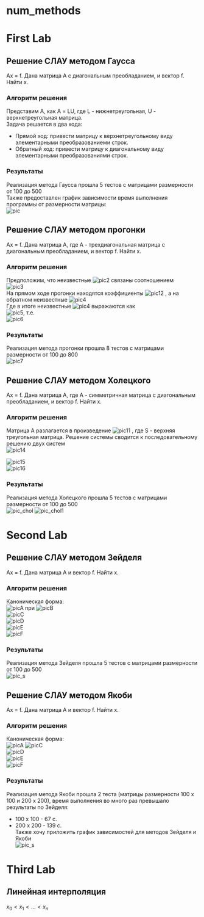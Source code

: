 # num_methods
# First Lab
## Решение СЛАУ методом Гаусса
Ax = f. Дана матрица A с диагональным преобладанием, и вектор f. Найти x.
### Алгоритм решения
Представим А, как А = LU, где L - нижнетреугольная, U - верхнетреугольная матрица.  
Задача решается в два хода:  
- Прямой ход: привести матрицу к верхнетреугольному виду элементарными преобразованиеми строк.  
- Обратный ход: привести матрицу к диагональному виду элементарными преобразованиями строк.  
### Результаты  
Реализация метода Гаусса прошла 5 тестов с матрицами размерности от 100 до 500  
Также предоставлен график зависимости время выполнения программы от размерности матрицы:  
![pic](lab1/pic_gauss.png)
## Решение СЛАУ методом прогонки  
Ах = f. Дана матрица A, где А - трехдиагональная матрица с диагональным преобладанием, и вектор f. Найти x.
### Алгоритм решения  
Предположим, что неизвестные ![pic2](lab1/1.gif) связаны соотношением  
![pic3](lab1/CodeCogsEqn.gif)  
На прямом ходе прогонки находятся коэффициенты ![pic12](lab1/5.gif) , а на обратном неизвестные ![pic4](lab1/1.gif)  
Где в итоге неизвестные ![pic4](lab1/1.gif) выражаются как  
![pic5](lab1/2.gif), т.е.  
![pic6](lab1/3.gif)
### Результаты
Реализация метода прогонки прошла 8 тестов с матрицами размерности от 100 до 800  
![pic7](lab1/pic_sweep.png)  
## Решение СЛАУ методом Холецкого
Ах = f. Дана матрица А, где А - симметричная матрица с диагональным преобладанием, и вектор f. Найти х.  
### Алгоритм решения  
Матрица А разлагается в произведение ![pic11](lab1/formula/1.gif)  , где S - верхняя треугольная матрица. Решение системы сводится к последовательному решению двух систем  
![pic14](lab1/formula/2.gif)  

![pic15](lab1/formula/3.gif)  
![pic16](lab1/formula/5.gif)
### Результаты  
Реализация метода Холецкого прошла 5 тестов с матрицами размерности от 100 до 500  
![pic_chol](lab1/pic_chol.png)
![pic_chol1](lab1/pic_chol1.png)
# Second Lab  
## Решение СЛАУ методом Зейделя  
Ax = f. Дана матрица А и вектор f. Найти х.  
### Алгоритм решения  
Каноническая форма:  
![picA](lab2/formula/11.gif) 
при ![picB](lab2/formula/12.gif)  
![picC](lab2/formula/13.gif)  
![picD](lab2/formula/14.gif)  
![picE](lab2/formula/15.gif)  
![picF](lab2/formula/16.gif)
### Результаты  
Реализация метода Зейделя прошла 5 тестов с матрицами размерности от 100 до 500  
![pic_s](lab2/pic_seidel.png)  
## Решение СЛАУ методом Якоби  
Ax = f. Дана матрица А и вектор f. Найти х.  
### Алгоритм решения  
Каноническая форма:  
![picA](lab2/formula/11.gif) 
![picC](lab2/formula/22.gif)  
![picD](lab2/formula/23.gif)  
![picE](lab2/formula/24.gif)  
![picF](lab2/formula/25.gif)
### Результаты  
Реализация метода Якоби прошла 2 теста (матрицы размерности 100 х 100 и 200 х 200), время выполнения во много раз превышало результаты по Зейделя:  
- 100 х 100 - 67 с.  
- 200 х 200 - 139 с.  
Также хочу приложить график зависимостей для методов Зейделя и Якоби  
![pic_s](lab2/pic_show.png)  
# Third Lab  
## Линейная интерполяция  
$x_0 < x_1 <...<x_n$
